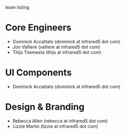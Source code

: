 team listing

# Core Engineers #
  * Dominick Accattato (dominick at infrared5 dot com)
  * Jon Valliere (valliere at infrared5 dot com)
  * Thijs Triemesta (thijs at infrared5 dot com)

# UI Components #
  * Dominick Accattato (dominick at infrared5 dot com)

# Design & Branding #
  * Rebecca Allen (rebecca at infrared5 dot com)
  * Lizzie Martin (lizzie at infrared5 dot com)